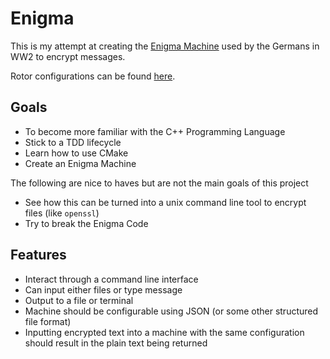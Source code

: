 # Enigma

This is my attempt at creating the [Enigma Machine](https://en.wikipedia.org/wiki/Enigma_machine) used by the Germans in WW2 to encrypt messages.

Rotor configurations can be found [here](https://www.codesandciphers.org.uk/enigma/rotorspec.htm).

## Goals

* To become more familiar with the C++ Programming Language
* Stick to a TDD lifecycle
* Learn how to use CMake
* Create an Enigma Machine

The following are nice to haves but are not the main goals of this project

* See how this can be turned into a unix command line tool to encrypt files (like `openssl`)
* Try to break the Enigma Code

## Features

* Interact through a command line interface
* Can input either files or type message
* Output to a file or terminal
* Machine should be configurable using JSON (or some other structured file format)
* Inputting encrypted text into a machine with the same configuration should result in the plain text being returned
